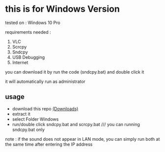 # this is for Windows Version

tested on : Windows 10 Pro

requirements needed :

1. VLC
2. Scrcpy
3. Sndcpy
4. USB Debugging
5. Internet

you can download it by run the code (sndcpy.bat) and double click it

it will automatically run as administrator

## usage

- download this repo [(Downloads)](https://github.com/Xnuvers007/ScreenMirror/archive/refs/heads/master.zip)
- extract it
- select Folder Windows
- run/double click sndcpy.bat and scrcpy.bat /// you can running sndcpy.bat only

note : if the sound does not appear in LAN mode, you can simply run both at the same time after entering the IP address
